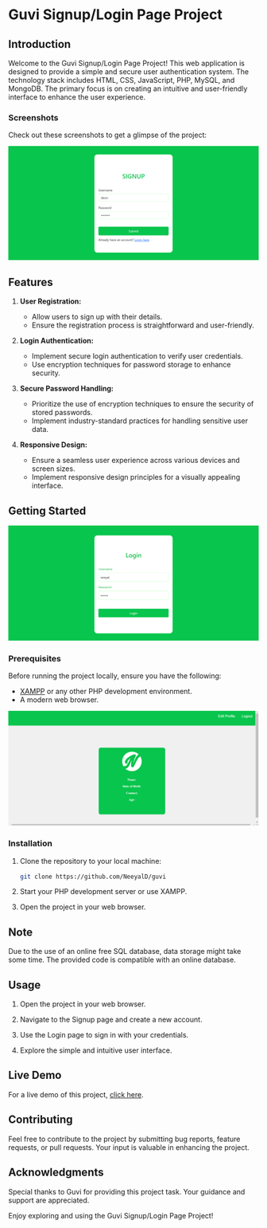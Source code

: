 # Guvi Signup/Login Page Project

## Introduction

Welcome to the Guvi Signup/Login Page Project! This web application is designed to provide a simple and secure user authentication system. The technology stack includes HTML, CSS, JavaScript, PHP, MySQL, and MongoDB. The primary focus is on creating an intuitive and user-friendly interface to enhance the user experience.

### Screenshots

Check out these screenshots to get a glimpse of the project:

![Signup Page](./imgs/signup.png)


## Features

1. **User Registration:**
   - Allow users to sign up with their details.
   - Ensure the registration process is straightforward and user-friendly.

2. **Login Authentication:**
   - Implement secure login authentication to verify user credentials.
   - Use encryption techniques for password storage to enhance security.

3. **Secure Password Handling:**
   - Prioritize the use of encryption techniques to ensure the security of stored passwords.
   - Implement industry-standard practices for handling sensitive user data.

4. **Responsive Design:**
   - Ensure a seamless user experience across various devices and screen sizes.
   - Implement responsive design principles for a visually appealing interface.

## Getting Started

![Login Page](./imgs/login.png)

### Prerequisites

Before running the project locally, ensure you have the following:

- [XAMPP](https://www.apachefriends.org/index.html) or any other PHP development environment.
- A modern web browser.

![Profile Page](./imgs/profile.png)

### Installation

1. Clone the repository to your local machine:

   ```bash
   git clone https://github.com/NeeyalD/guvi
   ```

2. Start your PHP development server or use XAMPP.

3. Open the project in your web browser.

## Note

Due to the use of an online free SQL database, data storage might take some time. The provided code is compatible with an online database.

## Usage

1. Open the project in your web browser.

2. Navigate to the Signup page and create a new account.

3. Use the Login page to sign in with your credentials.

4. Explore the simple and intuitive user interface.

## Live Demo

For a live demo of this project, [click here](https://neeyald.github.io/guvi/).

## Contributing

Feel free to contribute to the project by submitting bug reports, feature requests, or pull requests. Your input is valuable in enhancing the project.

## Acknowledgments

Special thanks to Guvi for providing this project task. Your guidance and support are appreciated.

Enjoy exploring and using the Guvi Signup/Login Page Project!
